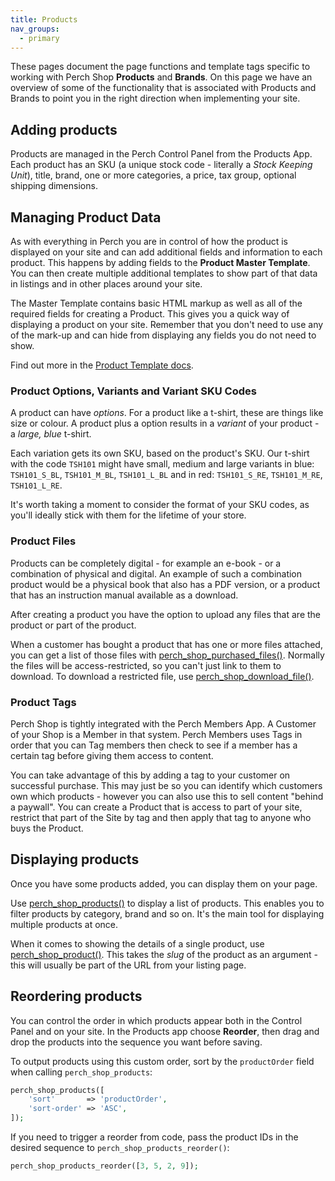 ```yaml
---
title: Products
nav_groups:
  - primary
---
```


These pages document the page functions and template tags specific to working with Perch Shop **Products** and **Brands**. On this page we have an overview of some of the functionality that is associated with Products and Brands to point you in the right direction when implementing your site.

## Adding products

Products are managed in the Perch Control Panel from the Products App. Each product has an SKU (a unique stock code - literally a _Stock Keeping Unit_), title, brand, one or more categories, a price, tax group, optional shipping dimensions.

## Managing Product Data

As with everything in Perch you are in control of how the product is displayed on your site and can add additional fields and information to each product. This happens by adding fields to the **Product Master Template**. You can then create multiple additional templates to show part of that data in listings and in other places around your site.

The Master Template contains basic HTML markup as well as all of the required fields for creating a Product. This gives you a quick way of displaying a product on your site. Remember that you don't need to use any of the mark-up and can hide from displaying any fields you do not need to show.

Find out more in the [Product Template docs](/templates/apps/shop/).

### Product Options, Variants and Variant SKU Codes

A product can have *options*. For a product like a t-shirt, these are things like size or colour. A product plus a option results in a *variant* of your product - a *large, blue* t-shirt.

Each variation gets its own SKU, based on the product's SKU. Our t-shirt with the code `TSH101` might have small, medium and large variants in blue: `TSH101_S_BL`, `TSH101_M_BL`, `TSH101_L_BL` and in red: `TSH101_S_RE`, `TSH101_M_RE`, `TSH101_L_RE`.

It's worth taking a moment to consider the format of your SKU codes, as you'll ideally stick with them for the lifetime of your store.

### Product Files

Products can be completely digital - for example an e-book - or a combination of physical and digital. An example of such a combination product would be a physical book that also has a PDF version, or a product that has an instruction manual available as a download.

After creating a product you have the option to upload any files that are the product or part of the product.

When a customer has bought a product that has one or more files attached, you can get a list of those files with [perch_shop_purchased_files()](/addons/shop/products/functions/perch-shop-purchased-files/). Normally the files will be access-restricted, so you can't just link to them to download. To download a restricted file, use [perch_shop_download_file()](/addons/shop/products/functions/perch-shop-download-file/).

### Product Tags

Perch Shop is tightly integrated with the Perch Members App. A Customer of your Shop is a Member in that system. Perch Members uses Tags in order that you can Tag members then check to see if a member has a certain tag before giving them access to content.

You can take advantage of this by adding a tag to your customer on successful purchase. This may just be so you can identify which customers own which products - however you can also use this to sell content "behind a paywall". You can create a Product that is access to part of your site, restrict that part of the Site by tag and then apply that tag to anyone who buys the Product.

## Displaying products

Once you have some products added, you can display them on your page.

Use [perch_shop_products()](/addons/shop/products/functions/perch-shop-products/) to display a list of products. This enables you to filter products by category, brand and so on. It's the main tool for displaying multiple products at once.

When it comes to showing the details of a single product, use [perch_shop_product()](/addons/shop/products/functions/perch-shop-product/). This takes the _slug_ of the product as an argument - this will usually be part of the URL from your listing page.

## Reordering products

You can control the order in which products appear both in the Control Panel and on your site. In the Products app choose **Reorder**, then drag and drop the products into the sequence you want before saving.

To output products using this custom order, sort by the `productOrder` field when calling `perch_shop_products`:

```php
perch_shop_products([
    'sort'       => 'productOrder',
    'sort-order' => 'ASC',
]);
```

If you need to trigger a reorder from code, pass the product IDs in the desired sequence to `perch_shop_products_reorder()`:

```php
perch_shop_products_reorder([3, 5, 2, 9]);
```
